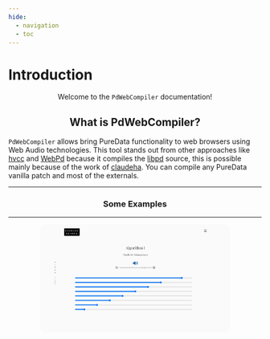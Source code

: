 ```yaml
---
hide:
  - navigation
  - toc
---
```


# Introduction

<p align="center"> Welcome to the <code>PdWebCompiler</code> documentation! </p>

## <h2 align="center"> **What is PdWebCompiler?** </h2>

`PdWebCompiler` allows bring PureData functionality to web browsers using Web Audio technologies. This tool stands out from other approaches like [hvcc](https://github.com/Wasted-Audio/hvcc) and [WebPd](https://github.com/sebpiq/WebPd) because it compiles the [libpd](https://github.com/libpd/libpd) source, this is possible mainly because of the work of [claudeha](https://github.com/claudeha). You can compile any PureData vanilla patch and most of the externals.

-------------------------
### <h3 align="center"> **Some Examples** </h3>
-------------------------

<p align="center" style="border-radius: 10px">
    <a href="https://www.charlesneimog.com/Algorithm-Music/Piece-I/" target="_black">
        <img style="border-radius: 10px" src="img/piece-I.png" width="75%" loading="lazy" alt="Score GIF">
    </a>

</p>

